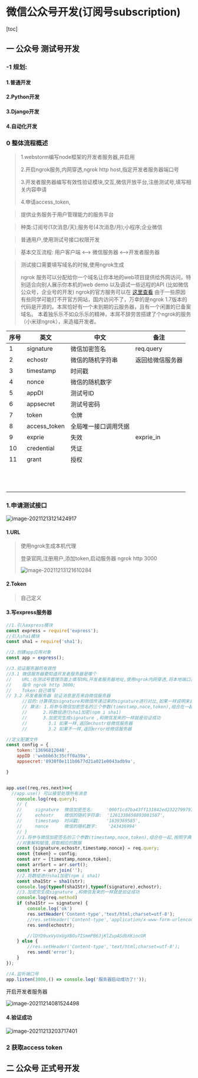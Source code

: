 # 微信公众号开发(订阅号subscription)

[toc]

## 一	公众号	测试号开发

### -1	规划:

#### 1.普通开发

#### 2.Python开发

#### 3.Django开发

#### 4.自动化开发





### 0	整体流程概述

> 1.webstorm编写node框架的开发者服务器,并启用
>
> 2.开启ngrok服务,内网穿透,ngrok http host,指定开发者服务器端口号
>
> 3.开发者服务器编写有效性验证模块,交互,微信开放平台,注册测试号,填写相关内容申请
>
> 4.申请access_token,

> 提供业务服务于用户管理能力的服务平台

> 种类:订阅号(1次消息/天);服务号(4次消息/月);小程序;企业微信

> 普通用户,使用测试号接口权限开发

> 基本交互流程: 用户客户端 <--> 微信服务器 <-->开发者服务器

> 测试接口需要填写域名的时候,使用ngrok生成
>
> ngrok 服务可以分配给你一个域名让你本地的web项目提供给外网访问，特别适合向别人展示你本机的web demo 以及调试一些远程的API (比如微信公众号，企业号的开发) ngrok的官方服务可以在 [这里查看](https://ngrok.com/) 由于一些原因 有些同学可能打不开官方网站，国内访问不了，万幸的是ngrok 1.7版本的代码是开源的。本屌恰好有一个未到期的云服务器，且有一个闲置的已备案域名。 本着独乐乐不如众乐乐的精神，本屌不辞劳苦搭建了个ngrok的服务（小米球ngrok），来造福开发者。

| 序号 | 英文         | 中文                 | 备注             |
| ---- | ------------ | -------------------- | ---------------- |
| 1    | signature    | 微信加密签名         | req.query        |
| 2    | echostr      | 微信的随机字符串     | 返回给微信服务器 |
| 3    | timestamp    | 时间戳               |                  |
| 4    | nonce        | 微信的随机数字       |                  |
| 5    | appDI        | 测试号ID             |                  |
| 6    | appsecret    | 测试号密码           |                  |
| 7    | token        | 令牌                 |                  |
| 8    | access_token | 全局唯一接口调用凭据 |                  |
| 9    | exprie       | 失效                 | exprie_in        |
| 10   | credential   | 凭证                 |                  |
| 11   | grant        | 授权                 |                  |
|      |              |                      |                  |
|      |              |                      |                  |
|      |              |                      |                  |
|      |              |                      |                  |
|      |              |                      |                  |
|      |              |                      |                  |
|      |              |                      |                  |
|      |              |                      |                  |
|      |              |                      |                  |
|      |              |                      |                  |
|      |              |                      |                  |
|      |              |                      |                  |



### 1.申请测试接口

![image-20211213121424917](C:\Users\72985\AppData\Roaming\Typora\typora-user-images\image-20211213121424917.png)



#### 1.URL

>  使用ngrok生成本机代理
>
> 登录官网,注册用户,添加token,启动服务器 ngrok http 3000
>
> ![image-20211213121610284](C:\Users\72985\AppData\Roaming\Typora\typora-user-images\image-20211213121610284.png)

#### 2.Token 

> 自己定义

#### 3.写express服务器

```js
//1.引入express模块
const express = require('express');
//引入sha1模块
const sha1 = require('sha1');

//2.创建app应用对象
const app = express();

//3.验证服务器的有效性
//3.1 微信服务器要知道开发者服务器是哪个
//    URL:在测试号管理页面上填写URL开发者服务器地址,使用ngrok内网穿透,将本地端口开启的服务映射为外网可以访问的网址
//    指令 ngrok http 3000;
//    Token:自己填写
// 3.2 开发者服务器 验证消息是否来自微信服务器
      //目的:计算得出signature和微信传递过来的signature进行对比,如果一样说明来自微信服务器;
      // 算法: 1.将参与微信加密签名的三个参数(timestamp,noce,token),组合在一起,按照字典排序,并组合在一起,形成数组,将数组拼接成一个字符串)
      //      2.将数组进行sha1加密(npm i sha1)
      //      3.加密完生成signature ,和微信发来的一样就是验证成功
      //        3.1 如果一样,返回echostr给微信服务器
      //        3.2 如果不一样,返回error给微信服务器

//定义配置文件
const config = {
    token:'13696812048',
    appID :'wxbbb63c35cff0a39a',
    appsecret:'8930f0e111b0677d21a021e0043adb9a',

}


app.use((req,res,next)=>{
  //app.use() 可以接受处理所有消息
    console.log(req.query);
    // {
    //     signature  微信加密签名:     '000f1cd7ba43ff131842ed2322799797811462ad',
    //     echostr    微信的随机字符串:  '1261338858893081587',
    //     timestamp  时间戳:          '1639369585',
    //     nonce      微信的随机数字:    '243436994'
    // }
    //1.将参与微信加密签名的三个参数(timestamp,noce,token),组合在一起,按照字典排序,并组合在一起,形成数组,将数组拼接成一个字符串)
    //对象解构赋值,获取相应的数据
    const {signature,echostr,timestamp,nonce} = req.query;
    const {token} = config;
    const arr = [timestamp,nonce,token];
    const arrSort = arr.sort();
    const str = arr.join('');
    //2.将数组进行sha1加密(npm i sha1)
    const sha1Str = sha1(str);
    console.log(typeof(sha1Str),typeof(signature),echostr);
    //3.加密完生成signature ,和微信发来的一样就是验证成功
    console.log(req.method)
    if (sha1Str == signature) {
        console.log('ok')
        res.setHeader('Content-type','text/html;charset=utf-8');
        //res.setHeader('Content-type','application/x-www-form-urlencoded; charset=UTF-8');
        res.send(echostr);

        //lDYD9uxVyUxUgXBOu7ISmmPB6JjKlZupASdbXKiocOR
    } else {
        //res.setHeader('Content-type','text/html;charset=utf-8');
        res.send('error');
    }
});

//4.监听端口号
app.listen(3000,() => console.log('服务器启动成功了!'));
```

开启开发者服务器

![image-20211214081524498](C:\Users\72985\AppData\Roaming\Typora\typora-user-images\image-20211214081524498.png)

#### 4.验证成功

![image-20211213203717401](C:\Users\72985\AppData\Roaming\Typora\typora-user-images\image-20211213203717401.png)

### 2	获取access token

## 二	公众号 	正式号开发

